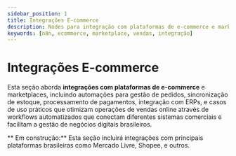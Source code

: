 ```yaml
---
sidebar_position: 1
title: Integrações E-commerce
description: Nodes para integração com plataformas de e-commerce e marketplaces
keywords: [n8n, ecommerce, marketplace, vendas, integração]
---
```


# Integrações E-commerce

Esta seção aborda **integrações com plataformas de e-commerce** e marketplaces, incluindo automações para gestão de pedidos, sincronização de estoque, processamento de pagamentos, integração com ERPs, e casos de uso práticos que otimizam operações de vendas online através de workflows automatizados que conectam diferentes sistemas comerciais e facilitam a gestão de negócios digitais brasileiros.

** Em construção:** Esta seção incluirá integrações com principais plataformas brasileiras como Mercado Livre, Shopee, e outros. 